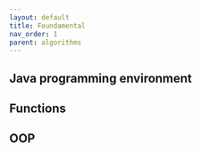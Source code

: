 ```yaml
---
layout: default
title: Foundamental
nav_order: 1
parent: algorithms
---
```


## Java programming environment

## Functions

## OOP
